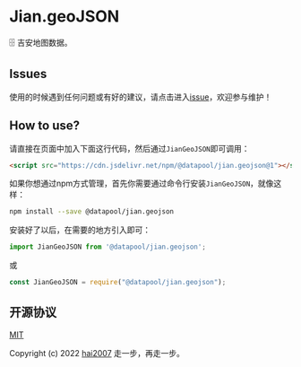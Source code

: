 # Jian.geoJSON
🗄️ 吉安地图数据。

## Issues
使用的时候遇到任何问题或有好的建议，请点击进入[issue](https://github.com/hai2007/datapool/issues)，欢迎参与维护！

## How to use?

请直接在页面中加入下面这行代码，然后通过```JianGeoJSON```即可调用：

```html
<script src="https://cdn.jsdelivr.net/npm/@datapool/jian.geojson@1"></script>
```

如果你想通过npm方式管理，首先你需要通过命令行安装``````JianGeoJSON``````，就像这样：

```bash
npm install --save @datapool/jian.geojson
```

安装好了以后，在需要的地方引入即可：

```js
import JianGeoJSON from '@datapool/jian.geojson';
```

或

```js
const JianGeoJSON = require("@datapool/jian.geojson");
```

开源协议
---------------------------------------
[MIT](https://github.com/hai2007/datapool/blob/master/LICENSE)

Copyright (c) 2022 [hai2007](https://hai2007.gitee.io/sweethome/) 走一步，再走一步。
